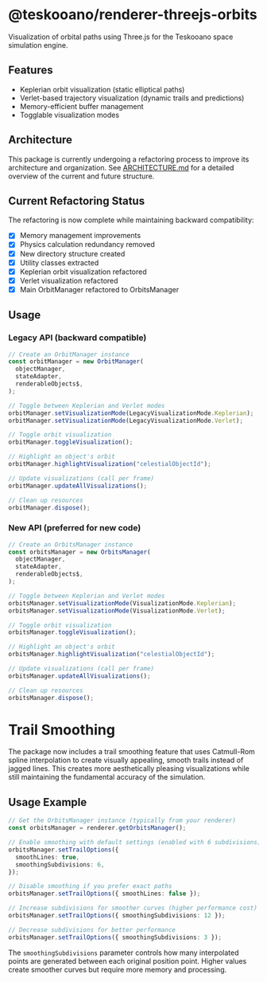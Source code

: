 # @teskooano/renderer-threejs-orbits

Visualization of orbital paths using Three.js for the Teskooano space simulation engine.

## Features

- Keplerian orbit visualization (static elliptical paths)
- Verlet-based trajectory visualization (dynamic trails and predictions)
- Memory-efficient buffer management
- Togglable visualization modes

## Architecture

This package is currently undergoing a refactoring process to improve its architecture and organization. See [ARCHITECTURE.md](./ARCHITECTURE.md) for a detailed overview of the current and future structure.

## Current Refactoring Status

The refactoring is now complete while maintaining backward compatibility:

- [x] Memory management improvements
- [x] Physics calculation redundancy removed
- [x] New directory structure created
- [x] Utility classes extracted
- [x] Keplerian orbit visualization refactored
- [x] Verlet visualization refactored
- [x] Main OrbitManager refactored to OrbitsManager

## Usage

### Legacy API (backward compatible)

```typescript
// Create an OrbitManager instance
const orbitManager = new OrbitManager(
  objectManager,
  stateAdapter,
  renderableObjects$,
);

// Toggle between Keplerian and Verlet modes
orbitManager.setVisualizationMode(LegacyVisualizationMode.Keplerian);
orbitManager.setVisualizationMode(LegacyVisualizationMode.Verlet);

// Toggle orbit visualization
orbitManager.toggleVisualization();

// Highlight an object's orbit
orbitManager.highlightVisualization("celestialObjectId");

// Update visualizations (call per frame)
orbitManager.updateAllVisualizations();

// Clean up resources
orbitManager.dispose();
```

### New API (preferred for new code)

```typescript
// Create an OrbitsManager instance
const orbitsManager = new OrbitsManager(
  objectManager,
  stateAdapter,
  renderableObjects$,
);

// Toggle between Keplerian and Verlet modes
orbitsManager.setVisualizationMode(VisualizationMode.Keplerian);
orbitsManager.setVisualizationMode(VisualizationMode.Verlet);

// Toggle orbit visualization
orbitsManager.toggleVisualization();

// Highlight an object's orbit
orbitsManager.highlightVisualization("celestialObjectId");

// Update visualizations (call per frame)
orbitsManager.updateAllVisualizations();

// Clean up resources
orbitsManager.dispose();
```

# Trail Smoothing

The package now includes a trail smoothing feature that uses Catmull-Rom spline interpolation to create visually appealing, smooth trails instead of jagged lines. This creates more aesthetically pleasing visualizations while still maintaining the fundamental accuracy of the simulation.

## Usage Example

```typescript
// Get the OrbitsManager instance (typically from your renderer)
const orbitsManager = renderer.getOrbitsManager();

// Enable smoothing with default settings (enabled with 6 subdivisions)
orbitsManager.setTrailOptions({
  smoothLines: true,
  smoothingSubdivisions: 6,
});

// Disable smoothing if you prefer exact paths
orbitsManager.setTrailOptions({ smoothLines: false });

// Increase subdivisions for smoother curves (higher performance cost)
orbitsManager.setTrailOptions({ smoothingSubdivisions: 12 });

// Decrease subdivisions for better performance
orbitsManager.setTrailOptions({ smoothingSubdivisions: 3 });
```

The `smoothingSubdivisions` parameter controls how many interpolated points are generated between each original position point. Higher values create smoother curves but require more memory and processing.
